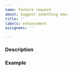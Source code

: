 ```yaml
---
name: Feature request
about: Suggest something new.
title: ''
labels: enhancement
assignees: ''

---
```


### Description
<!-- Describe your proposal -->

### Example
<!-- Show an example of how this proposal will work.  -->
